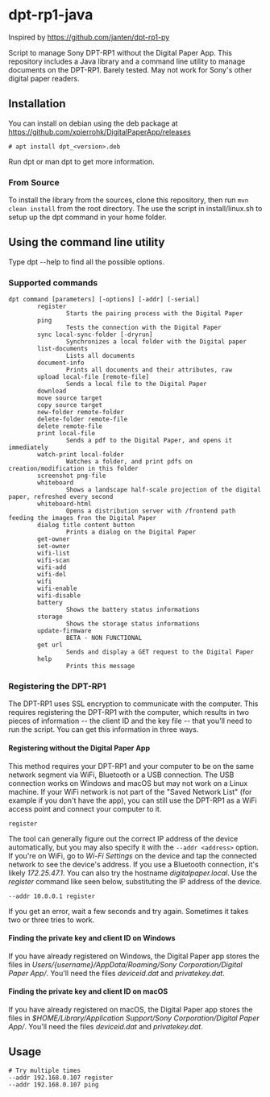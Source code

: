 # dpt-rp1-java
Inspired by https://github.com/janten/dpt-rp1-py

Script to manage Sony DPT-RP1 without the Digital Paper App. This repository includes a Java library and a command line utility to manage documents on the DPT-RP1. Barely tested. May not work for Sony's other digital paper readers.

## Installation
You can install on debian using the deb package at https://github.com/xpierrohk/DigitalPaperApp/releases

```
# apt install dpt_<version>.deb 
```

Run dpt or man dpt to get more information.

### From Source
To install the library from the sources, clone this repository, then run `mvn clean install` from the root directory.
The use the script in install/linux.sh to setup up the dpt command in your home folder.

## Using the command line utility
Type dpt --help to find all the possible options.

### Supported commands
```$xslt
dpt command [parameters] [-options] [-addr] [-serial]
        register 
                Starts the pairing process with the Digital Paper
        ping 
                Tests the connection with the Digital Paper
        sync local-sync-folder [-dryrun] 
                Synchronizes a local folder with the Digital paper
        list-documents 
                Lists all documents
        document-info 
                Prints all documents and their attributes, raw
        upload local-file [remote-file] 
                Sends a local file to the Digital Paper
        download 
        move source target 
        copy source target 
        new-folder remote-folder 
        delete-folder remote-file 
        delete remote-file 
        print local-file 
                Sends a pdf to the Digital Paper, and opens it immediately
        watch-print local-folder 
                Watches a folder, and print pdfs on creation/modification in this folder
        screenshot png-file 
        whiteboard 
                Shows a landscape half-scale projection of the digital paper, refreshed every second
        whiteboard-html 
                Opens a distribution server with /frontend path feeding the images fron the Digital Paper
        dialog title content button 
                Prints a dialog on the Digital Paper
        get-owner 
        set-owner 
        wifi-list 
        wifi-scan 
        wifi-add 
        wifi-del 
        wifi 
        wifi-enable 
        wifi-disable 
        battery 
                Shows the battery status informations
        storage 
                Shows the storage status informations
        update-firmware 
                BETA - NON FUNCTIONAL
        get url 
                Sends and display a GET request to the Digital Paper
        help 
                Prints this message

```

### Registering the DPT-RP1
The DPT-RP1 uses SSL encryption to communicate with the computer.  This requires registering the DPT-RP1 with the computer, which results in two pieces of information -- the client ID and the key file -- that you'll need to run the script. You can get this information in three ways.

#### Registering without the Digital Paper App
This method requires your DPT-RP1 and your computer to be on the same network segment via WiFi, Bluetooth or a USB connection. The USB connection works on Windows and macOS but may not work on a Linux machine. If your WiFi network is not part of the "Saved Network List" (for example if you don't have the app), you can still use the DPT-RP1 as a WiFi access point and connect your computer to it.

```
register
```

The tool can generally figure out the correct IP address of the device automatically, but you may also specify it with the `--addr <address>` option. If you're on WiFi, go to _Wi-Fi Settings_ on the device and tap the connected network to see the device's address. If you use a Bluetooth connection, it's likely _172.25.47.1_. You can also try the hostname _digitalpaper.local_. Use the _register_ command like seen below, substituting the IP address of the device.

```
--addr 10.0.0.1 register
```

If you get an error, wait a few seconds and try again. Sometimes it takes two or three tries to work.

#### Finding the private key and client ID on Windows

If you have already registered on Windows, the Digital Paper app stores the files in _Users/{username}/AppData/Roaming/Sony Corporation/Digital Paper App/_. You'll need the files _deviceid.dat_ and _privatekey.dat_.

#### Finding the private key and client ID on macOS

If you have already registered on macOS, the Digital Paper app stores the files in _$HOME/Library/Application Support/Sony Corporation/Digital Paper App/_. You'll need the files _deviceid.dat_ and _privatekey.dat_.

## Usage

```
# Try multiple times
--addr 192.168.0.107 register
--addr 192.168.0.107 ping
```
